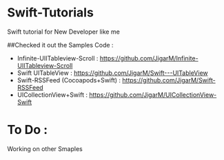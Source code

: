 Swift-Tutorials
===============

Swift tutorial for New Developer like me

##Checked it out the Samples Code :

+ Infinite-UIITableview-Scroll : https://github.com/JigarM/Infinite-UIITableview-Scroll
+ Swift UITableView : https://github.com/JigarM/Swift---UITableView
+ Swift-RSSFeed (Cocoapods+Swift) : https://github.com/JigarM/Swift-RSSFeed
+ UICollectionView+Swift : https://github.com/JigarM/UICollectionView-Swift


To Do : 
=============
Working on other Smaples
